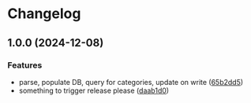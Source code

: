 # Changelog

## 1.0.0 (2024-12-08)


### Features

* parse, populate DB, query for categories, update on write ([65b2dd5](https://github.com/benlubas/neorg-query/commit/65b2dd53cdb39e6ec7746cc7b01556f653db7ddf))
* something to trigger release please ([daab1d0](https://github.com/benlubas/neorg-query/commit/daab1d09db9a302cf84eef7bc553651448c976da))
